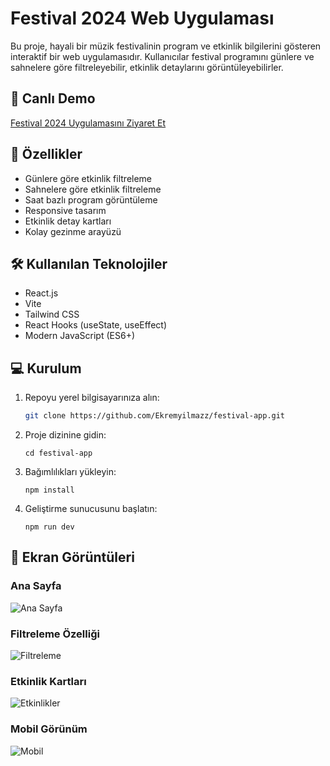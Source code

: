 # Festival 2024 Web Uygulaması

Bu proje, hayali bir müzik festivalinin program ve etkinlik bilgilerini gösteren interaktif bir web uygulamasıdır. Kullanıcılar festival programını günlere ve sahnelere göre filtreleyebilir, etkinlik detaylarını görüntüleyebilirler.

## 🔴 Canlı Demo

[Festival 2024 Uygulamasını Ziyaret Et](https://festival-app-three.vercel.app)

## 🚀 Özellikler

- Günlere göre etkinlik filtreleme
- Sahnelere göre etkinlik filtreleme
- Saat bazlı program görüntüleme
- Responsive tasarım
- Etkinlik detay kartları
- Kolay gezinme arayüzü

## 🛠️ Kullanılan Teknolojiler

- React.js
- Vite
- Tailwind CSS
- React Hooks (useState, useEffect)
- Modern JavaScript (ES6+)

## 💻 Kurulum

1. Repoyu yerel bilgisayarınıza alın:

   ```bash
   git clone https://github.com/Ekremyilmazz/festival-app.git
2. Proje dizinine gidin:
   ```
   cd festival-app
3. Bağımlılıkları yükleyin:
   ```
   npm install
4. Geliştirme sunucusunu başlatın:
   ```
   npm run dev

## 📸 Ekran Görüntüleri

### Ana Sayfa
![Ana Sayfa](https://github.com/user-attachments/assets/53ef4362-8bac-499f-a62f-80c963a50879)

### Filtreleme Özelliği
![Filtreleme](https://github.com/user-attachments/assets/c5ae5ef2-f0f8-447d-9c49-0ca2028bc914)

### Etkinlik Kartları
![Etkinlikler](https://github.com/user-attachments/assets/76a2f098-0d7b-4fb9-87ce-d522845e5aff)

### Mobil Görünüm
![Mobil](https://github.com/user-attachments/assets/6869c521-41c6-4b79-b438-a17c26343de3)
